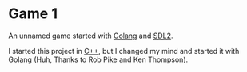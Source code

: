 # Game 1

An unnamed game started with [Golang](https://golang.org) and [SDL2](https://libsdl.org).

I started this project in [C++](https://isocpp.org),
but I changed my mind and started it with Golang (Huh, Thanks to Rob Pike and Ken Thompson).
